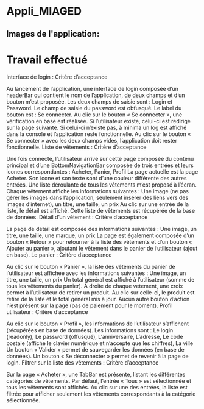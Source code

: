 # Appli_MIAGED
## Images de l'application:
# Travail effectué
Interface de login : Critère d’acceptance

 Au lancement de l’application, une interface de login composée d’un headerBar qui contient le nom de l’application, de deux champs et d’un bouton m’est proposée.
 Les deux champs de saisie sont : Login et Password.
 Le champ de saisie du password est obfusqué.
 Le label du bouton est : Se connecter.
 Au clic sur le bouton « Se connecter », une vérification en base est réalisée.
Si l’utilisateur existe, celui-ci est redirigé sur la page suivante.
Si celui-ci n’existe pas, à minima un log est affiché dans la console et l’application reste fonctionnelle.
 Au clic sur le bouton « Se connecter » avec les deux champs vides, l’application doit rester fonctionnelle.
Liste de vêtements : Critère d’acceptance

 Une fois connecté, l’utilisateur arrive sur cette page composée du contenu principal et d’une BottomNavigationBar composée de trois entrées et leurs icones correspondantes :
Acheter,
Panier,
Profil
 La page actuelle est la page Acheter. Son icone et son texte sont d’une couleur différente des autres entrées.
 Une liste déroulante de tous les vêtements m’est proposé à l’écran.
 Chaque vêtement affiche les informations suivantes :
Une image (ne pas gérer les images dans l’application, seulement insérer des liens vers des images d’internet), un titre, une taille, un prix
 Au clic sur une entrée de la liste, le détail est affiché.
 Cette liste de vêtements est récupérée de la base de données.
Détail d’un vêtement : Critère d’acceptance

 La page de détail est composée des informations suivantes :
Une image, un titre, une taille, une marque, un prix
 La page est également composée d’un bouton « Retour » pour retourner à la liste des vétements et d’un bouton « Ajouter au panier », ajoutant le vêtement dans le panier de l’utilisateur (ajout en base).
Le panier : Critère d’acceptance

 Au clic sur le bouton « Panier », la liste des vêtements du panier de l’utilisateur est affichée avec les informations suivantes :
Une image, un titre, une taille, un prix
 Un total général est affiché à l’utilisateur (somme de tous les vêtements du panier).
 A droite de chaque vetement, une croix permet à l’utilisateur de retirer un produit. Au clic sur celle-ci, le produit est retiré de la liste et le total général mis à jour.
 Aucun autre bouton d’action n’est présent sur la page (pas de paiement pour le moment).
Profil utilisateur : Critère d’acceptance

 Au clic sur le bouton « Profil », les informations de l’utilisateur s’affichent (récupérées en base de données).
 Les informations sont :
Le login (readonly),
Le password (offusqué),
L’anniversaire,
L’adresse,
Le code postale (affiche le clavier numérique et n’accepte que les chiffres),
La ville
 Un bouton « Valider » permet de sauvegarder les données (en base de données).
 Un bouton « Se déconnecter » permet de revenir à la page de login.
Filtrer sur la liste des vêtements : Critère d’acceptance

 Sur la page « Acheter », une TabBar est présente, listant les différentes catégories de vêtements.
 Par défaut, l’entrée « Tous » est sélectionnée et tous les vêtements sont affichés.
 Au clic sur une des entrées, la liste est filtrée pour afficher seulement les vêtements correspondants à la catégorie sélectionnée.
